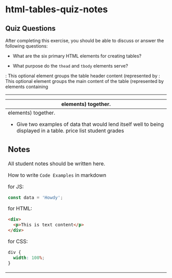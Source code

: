 # html-tables-quiz-notes

## Quiz Questions

After completing this exercise, you should be able to discuss or answer the following questions:

- What are the six primary HTML elements for creating tables?
<table>
<th>
<tr>
<td>
<thead>
<tbody>

- What purpose do the `thead` and `tbody` elements serve?
<thead>: This optional element groups the table header content (represented by <th> elements) together.
<tbody>: This optional element groups the main content of the table (represented by <tr> elements containing <td> elements) together.

- Give two examples of data that would lend itself well to being displayed in a table.
  price list
  student grades

## Notes

All student notes should be written here.

How to write `Code Examples` in markdown

for JS:

```javascript
const data = 'Howdy';
```

for HTML:

```html
<div>
  <p>This is text content</p>
</div>
```

for CSS:

```css
div {
  width: 100%;
}
```
